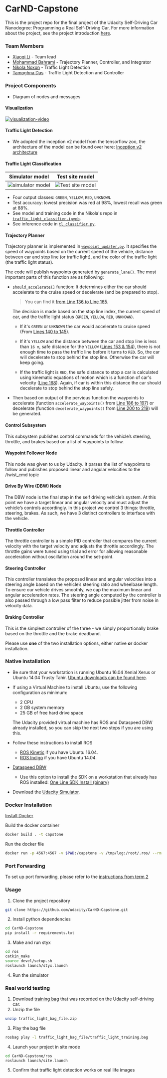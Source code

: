 # **CarND-Capstone**

This is the project repo for the final project of the Udacity Self-Driving Car Nanodegree: Programming a Real Self-Driving Car. For more information about the project, see the project introduction [here](https://classroom.udacity.com/nanodegrees/nd013/parts/6047fe34-d93c-4f50-8336-b70ef10cb4b2/modules/e1a23b06-329a-4684-a717-ad476f0d8dff/lessons/462c933d-9f24-42d3-8bdc-a08a5fc866e4/concepts/5ab4b122-83e6-436d-850f-9f4d26627fd9).

### Team Members

* [Xiaoqi Li](https://github.com/Charlie-Xiaoqi) - Team lead
* [Mohammad Bahrami](https://github.com/mhBahrami) - Trajectory Planner, Controller, and Integrator
* [Nikola Noxon](https://github.com/nikolanoxon) - Traffic Light Detection
* [Tamoghna Das](https://github.com/tamoghna21) - Traffic Light Detection and Controller

### Project Components

* Diagram of nodes and messages

#### Visualization

[![visualization-video](https://github.com/erlink.png)](https://www.youtube.com)

#### Traffic Light Detection

* We adopted the inception v2 model from the tensorflow zoo, the architecture of the model can be found over here: 
[Inception v2 architecture](https://towardsdatascience.com/a-simple-guide-to-the-versions-of-the-inception-network-7fc52b863202)

#### Traffic Light Classification

| Simulator model         | Test site model                            |
|:-----------------------:|:--------------------------------------:|
| ![simulator model](https://github.com/Charlie-Xiaoqi/CarND-Capstone-1/blob/master/Classification_image/Simulator_image.png)          | ![Test site model](https://github.com/Charlie-Xiaoqi/CarND-Capstone-1/blob/master/Classification_image/Testsite_image.png)

* Four output classes: `GREEN`, `YELLOW`, `RED`, `UNKNOWN`.
* Test accuracy: lowest precision was red at 98%, lowest recall was green at 88%.
* See model and training code in the Nikola's repo in [`traffic_light_classifier.ipynb`](https://github.com/nikolanoxon/CarND-Traffic-Light-Classifier/blob/master/traffic_light_classifier.ipynb).
* See inference code in [`tl_classifier.py`](https://github.com/mhBahrami/CarND-Capstone/blob/master/ros/src/tl_detector/light_classification/tl_classifier.py).

#### Trajectory Planner

Trajectory planner is implemented in [`waypoint_updater.py`](https://github.com/mhBahrami/CarND-Capstone/blob/master/ros/src/waypoint_updater/waypoint_updater.py). It specifies the speed of waypoints based on the current speed of the vehicle, distance between car and stop line (or traffic light), and the color of the traffic light (the traffic light status).

The code will publish waypoints generated by [`generate_lane()`](https://github.com/mhBahrami/CarND-Capstone/blob/master/ros/src/waypoint_updater/waypoint_updater.py#L91). The most important parts of this function are as following:

- [`should_accelerate()`](https://github.com/mhBahrami/CarND-Capstone/blob/master/ros/src/waypoint_updater/waypoint_updater.py#L103) function: It determines either the car should accelerate to the cruise speed or decelerate (and be prepared to stop).

  > You can find it [from Line 136 to Line 165](https://github.com/mhBahrami/CarND-Capstone/blob/master/ros/src/waypoint_updater/waypoint_updater.py#L136).

  The decision is made based on the stop line index, the current speed of car, and the traffic light status (`GREEN`, `YELLOW`, `RED`, `UNKNOWN`). 

  - If it's `GREEN` or `UNKNOWN` the car would accelerate to cruise speed (From [Lines 140 to 145](https://github.com/mhBahrami/CarND-Capstone/blob/master/ros/src/waypoint_updater/waypoint_updater.py#L140)).

  - If it's `YELLOW` and the distance between the car and stop line is less than `16 m`, safe distance for the `YELLOW` ([Lines 153 & 154](https://github.com/mhBahrami/CarND-Capstone/blob/master/ros/src/waypoint_updater/waypoint_updater.py#L153)), there is not enough time to pass the traffic line before it turns to `RED`. So, the car will decelerate to stop behind the stop line. Otherwise the car will keep going.
  - If the traffic light is `RED`, the safe distance to stop a car is calculated using kinematic equations of motion which is a function of car's velocity ([Line 168](https://github.com/mhBahrami/CarND-Capstone/blob/master/ros/src/waypoint_updater/waypoint_updater.py#L168)). Again, if car is within this distance the car should decelerate to stop behind the stop line safely.

- Then based on output of the pervious function the waypoints to accelerate (function `accelerate_waypoints()` from [Line 186 to 197](https://github.com/mhBahrami/CarND-Capstone/blob/master/ros/src/waypoint_updater/waypoint_updater.py#L186)) or decelerate (function `decelerate_waypoints()` from [Line 200 to 219](https://github.com/mhBahrami/CarND-Capstone/blob/master/ros/src/waypoint_updater/waypoint_updater.py#L200)) will be generated.

#### Control Subsystem

This subsystem publishes control commands for the vehicle’s steering, throttle, and brakes based on a list of waypoints to follow.

#### Waypoint Follower Node

This node was given to us by Udacity. It parses the list of waypoints to follow and publishes proposed linear and angular velocities to the /twist_cmd topic

#### Drive By Wire (DBW) Node

The DBW node is the final step in the self driving vehicle’s system. At this point we have a target linear and angular velocity and must adjust the vehicle’s controls accordingly. In this project we control 3 things: throttle, steering, brakes. As such, we have 3 distinct controllers to interface with the vehicle.

#### Throttle Controller

The throttle controller is a simple PID controller that compares the current velocity with the target velocity and adjusts the throttle accordingly. The throttle gains were tuned using trial and error for allowing reasonable acceleration without oscillation around the set-point.

#### Steering Controller

This controller translates the proposed linear and angular velocities into a steering angle based on the vehicle’s steering ratio and wheelbase length. To ensure our vehicle drives smoothly, we cap the maximum linear and angular acceleration rates. The steering angle computed by the controller is also passed through a low pass filter to reduce possible jitter from noise in velocity data.

#### Braking Controller

This is the simplest controller of the three - we simply proportionally brake based on the throttle and the brake deadband.

Please use **one** of the two installation options, either native **or** docker installation.

### Native Installation

* Be sure that your workstation is running Ubuntu 16.04 Xenial Xerus or Ubuntu 14.04 Trusty Tahir. [Ubuntu downloads can be found here](https://www.ubuntu.com/download/desktop).
* If using a Virtual Machine to install Ubuntu, use the following configuration as minimum:
  * 2 CPU
  * 2 GB system memory
  * 25 GB of free hard drive space

  The Udacity provided virtual machine has ROS and Dataspeed DBW already installed, so you can skip the next two steps if you are using this.

* Follow these instructions to install ROS
  * [ROS Kinetic](http://wiki.ros.org/kinetic/Installation/Ubuntu) if you have Ubuntu 16.04.
  * [ROS Indigo](http://wiki.ros.org/indigo/Installation/Ubuntu) if you have Ubuntu 14.04.
* [Dataspeed DBW](https://bitbucket.org/DataspeedInc/dbw_mkz_ros)

  * Use this option to install the SDK on a workstation that already has ROS installed: [One Line SDK Install (binary)](https://bitbucket.org/DataspeedInc/dbw_mkz_ros/src/81e63fcc335d7b64139d7482017d6a97b405e250/ROS_SETUP.md?fileviewer=file-view-default)
* Download the [Udacity Simulator](https://github.com/udacity/CarND-Capstone/releases).

### Docker Installation
[Install Docker](https://docs.docker.com/engine/installation/)

Build the docker container
```bash
docker build . -t capstone
```

Run the docker file
```bash
docker run -p 4567:4567 -v $PWD:/capstone -v /tmp/log:/root/.ros/ --rm -it capstone
```

### Port Forwarding
To set up port forwarding, please refer to the [instructions from term 2](https://classroom.udacity.com/nanodegrees/nd013/parts/40f38239-66b6-46ec-ae68-03afd8a601c8/modules/0949fca6-b379-42af-a919-ee50aa304e6a/lessons/f758c44c-5e40-4e01-93b5-1a82aa4e044f/concepts/16cf4a78-4fc7-49e1-8621-3450ca938b77)

### Usage

1. Clone the project repository
```bash
git clone https://github.com/udacity/CarND-Capstone.git
```

2. Install python dependencies
```bash
cd CarND-Capstone
pip install -r requirements.txt
```
3. Make and run styx
```bash
cd ros
catkin_make
source devel/setup.sh
roslaunch launch/styx.launch
```
4. Run the simulator

### Real world testing
1. Download [training bag](https://s3-us-west-1.amazonaws.com/udacity-selfdrivingcar/traffic_light_bag_file.zip) that was recorded on the Udacity self-driving car.
2. Unzip the file
```bash
unzip traffic_light_bag_file.zip
```
3. Play the bag file
```bash
rosbag play -l traffic_light_bag_file/traffic_light_training.bag
```
4. Launch your project in site mode
```bash
cd CarND-Capstone/ros
roslaunch launch/site.launch
```
5. Confirm that traffic light detection works on real life images
